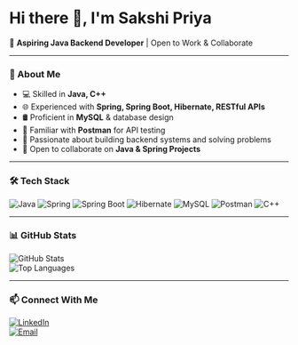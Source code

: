 # Hi there 👋, I'm Sakshi Priya  
🌱 **Aspiring Java Backend Developer** | Open to Work & Collaborate  

---

### 🚀 About Me  
- 💻 Skilled in **Java, C++**  
- 🌐 Experienced with **Spring, Spring Boot, Hibernate, RESTful APIs**  
- 🛢️ Proficient in **MySQL** & database design  
- 🧪 Familiar with **Postman** for API testing  
- 🎯 Passionate about building backend systems and solving problems  
- 🤝 Open to collaborate on **Java & Spring Projects**  

---

### 🛠️ Tech Stack  
![Java](https://img.shields.io/badge/Java-ED8B00?style=for-the-badge&logo=java&logoColor=white) 
![Spring](https://img.shields.io/badge/Spring-6DB33F?style=for-the-badge&logo=spring&logoColor=white) 
![Spring Boot](https://img.shields.io/badge/Spring%20Boot-6DB33F?style=for-the-badge&logo=spring-boot&logoColor=white) 
![Hibernate](https://img.shields.io/badge/Hibernate-59666C?style=for-the-badge&logo=hibernate&logoColor=white) 
![MySQL](https://img.shields.io/badge/MySQL-005C84?style=for-the-badge&logo=mysql&logoColor=white) 
![Postman](https://img.shields.io/badge/Postman-FF6C37?style=for-the-badge&logo=postman&logoColor=white) 
![C++](https://img.shields.io/badge/C++-00599C?style=for-the-badge&logo=c%2b%2b&logoColor=white)

---

### 📊 GitHub Stats  
![GitHub Stats](https://github-readme-stats.vercel.app/api?username=YOUR_USERNAME&show_icons=true&theme=radical)  
![Top Languages](https://github-readme-stats.vercel.app/api/top-langs/?username=YOUR_USERNAME&layout=compact&theme=radical)

---

### 📫 Connect With Me  
[![LinkedIn](https://img.shields.io/badge/LinkedIn-0077B5?style=for-the-badge&logo=linkedin&logoColor=white)](YOUR_LINKEDIN_LINK)  
[![Email](https://img.shields.io/badge/Email-D14836?style=for-the-badge&logo=gmail&logoColor=white)](mailto:YOUR_EMAIL)

